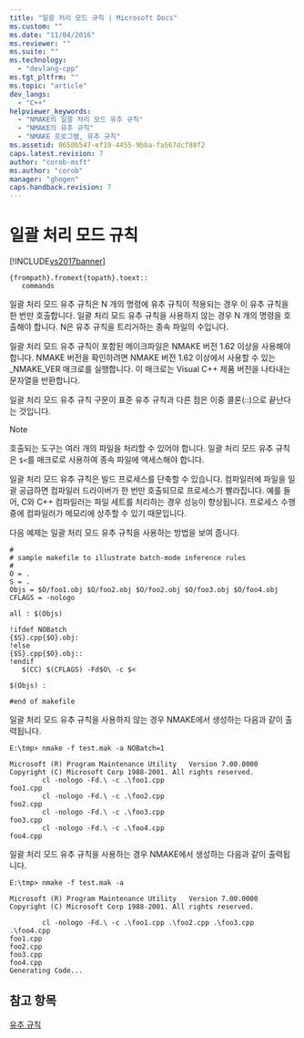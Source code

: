 ```yaml
---
title: "일괄 처리 모드 규칙 | Microsoft Docs"
ms.custom: ""
ms.date: "11/04/2016"
ms.reviewer: ""
ms.suite: ""
ms.technology: 
  - "devlang-cpp"
ms.tgt_pltfrm: ""
ms.topic: "article"
dev_langs: 
  - "C++"
helpviewer_keywords: 
  - "NMAKE의 일괄 처리 모드 유추 규칙"
  - "NMAKE의 유추 규칙"
  - "NMAKE 프로그램, 유추 규칙"
ms.assetid: 0650b547-ef19-4455-9bba-fa567dcf88f2
caps.latest.revision: 7
author: "corob-msft"
ms.author: "corob"
manager: "ghogen"
caps.handback.revision: 7
---
```

# 일괄 처리 모드 규칙
[!INCLUDE[vs2017banner](../assembler/inline/includes/vs2017banner.md)]

```  
{frompath}.fromext{topath}.toext::  
   commands  
```  
  
 일괄 처리 모드 유추 규칙은 N 개의 명령에 유추 규칙이 적용되는 경우 이 유추 규칙을 한 번만 호출합니다.  일괄 처리 모드 유추 규칙을 사용하지 않는 경우 N 개의 명령을 호출해야 합니다.  N은 유추 규칙을 트리거하는 종속 파일의 수입니다.  
  
 일괄 처리 모드 유추 규칙이 포함된 메이크파일은 NMAKE 버전 1.62 이상을 사용해야 합니다.  NMAKE 버전을 확인하려면 NMAKE 버전 1.62 이상에서 사용할 수 있는 \_NMAKE\_VER 매크로를 실행합니다.  이 매크로는 Visual C\+\+ 제품 버전을 나타내는 문자열을 반환합니다.  
  
 일괄 처리 모드 유추 규칙 구문이 표준 유추 규칙과 다른 점은 이중 콜론\(::\)으로 끝난다는 것입니다.  
  
> [!NOTE]
>  호출되는 도구는 여러 개의 파일을 처리할 수 있어야 합니다.  일괄 처리 모드 유추 규칙은 `$<`를 매크로로 사용하여 종속 파일에 액세스해야 합니다.  
  
 일괄 처리 모드 유추 규칙은 빌드 프로세스를 단축할 수 있습니다.  컴파일러에 파일을 일괄 공급하면 컴파일러 드라이버가 한 번만 호출되므로 프로세스가 빨라집니다.  예를 들어, C와 C\+\+ 컴파일러는 파일 세트를 처리하는 경우 성능이 향상됩니다. 프로세스 수행 중에 컴파일러가 메모리에 상주할 수 있기 때문입니다.  
  
 다음 예제는 일괄 처리 모드 유추 규칙을 사용하는 방법을 보여 줍니다.  
  
```  
#  
# sample makefile to illustrate batch-mode inference rules  
#  
O = .  
S = .  
Objs = $O/foo1.obj $O/foo2.obj $O/foo2.obj $O/foo3.obj $O/foo4.obj  
CFLAGS = -nologo  
  
all : $(Objs)  
  
!ifdef NOBatch  
{$S}.cpp{$O}.obj:  
!else  
{$S}.cpp{$O}.obj::  
!endif  
   $(CC) $(CFLAGS) -Fd$O\ -c $<  
  
$(Objs) :  
  
#end of makefile  
```  
  
 일괄 처리 모드 유추 규칙을 사용하지 않는 경우 NMAKE에서 생성하는 다음과 같이 출력됩니다.  
  
```  
E:\tmp> nmake -f test.mak -a NOBatch=1  
  
Microsoft (R) Program Maintenance Utility   Version 7.00.0000  
Copyright (C) Microsoft Corp 1988-2001. All rights reserved.  
        cl -nologo -Fd.\ -c .\foo1.cpp  
foo1.cpp  
        cl -nologo -Fd.\ -c .\foo2.cpp  
foo2.cpp  
        cl -nologo -Fd.\ -c .\foo3.cpp  
foo3.cpp  
        cl -nologo -Fd.\ -c .\foo4.cpp  
foo4.cpp  
```  
  
 일괄 처리 모드 유추 규칙을 사용하는 경우 NMAKE에서 생성하는 다음과 같이 출력됩니다.  
  
```  
E:\tmp> nmake -f test.mak -a  
  
Microsoft (R) Program Maintenance Utility   Version 7.00.0000  
Copyright (C) Microsoft Corp 1988-2001. All rights reserved.  
  
        cl -nologo -Fd.\ -c .\foo1.cpp .\foo2.cpp .\foo3.cpp .\foo4.cpp  
foo1.cpp  
foo2.cpp  
foo3.cpp  
foo4.cpp  
Generating Code...  
```  
  
## 참고 항목  
 [유추 규칙](../build/inference-rules.md)